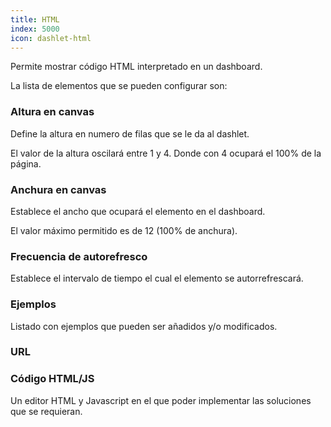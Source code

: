 ```yaml
---
title: HTML
index: 5000
icon: dashlet-html
---
```


Permite mostrar código HTML interpretado en un dashboard.

La lista de elementos que se pueden configurar son:

### Altura en canvas

Define la altura en numero de filas que se le da al dashlet.

El valor de la altura oscilará entre 1 y 4. Donde con 4 ocupará el 100% de la página.

### Anchura en canvas

Establece el ancho que ocupará el elemento en el dashboard.

El valor máximo permitido es de 12 (100% de anchura).

### Frecuencia de autorefresco

Establece el intervalo de tiempo el cual el elemento se autorrefrescará.

### Ejemplos

Listado con ejemplos que pueden ser añadidos y/o modificados.

### URL

### Código HTML/JS

Un editor HTML y Javascript en el que poder implementar las soluciones que se requieran.